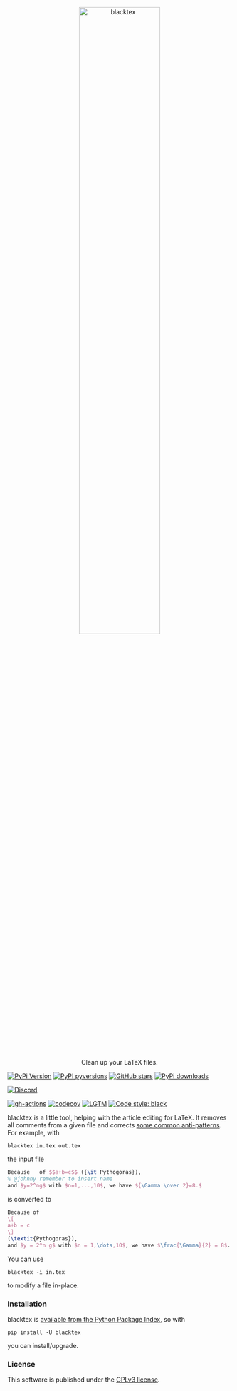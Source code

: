 <p align="center">
  <a href="https://github.com/nschloe/blacktex"><img alt="blacktex" src="https://nschloe.github.io/blacktex/logo.svg" width="60%"></a>
  <p align="center">Clean up your LaTeX files.</p>
</p>

[![PyPi Version](https://img.shields.io/pypi/v/blacktex.svg?style=flat-square)](https://pypi.org/project/blacktex)
[![PyPI pyversions](https://img.shields.io/pypi/pyversions/blacktex.svg?style=flat-square)](https://pypi.org/pypi/blacktex/)
[![GitHub stars](https://img.shields.io/github/stars/nschloe/blacktex.svg?style=flat-square&logo=github&label=Stars&logoColor=white)](https://github.com/nschloe/blacktex)
[![PyPi downloads](https://img.shields.io/pypi/dm/blacktex.svg?style=flat-square)](https://pypistats.org/packages/blacktex)

[![Discord](https://img.shields.io/static/v1?logo=discord&label=chat&message=on%20discord&color=7289da&style=flat-square)](https://discord.com/channels/818781969562599434/818781969562599438)

[![gh-actions](https://img.shields.io/github/workflow/status/nschloe/blacktex/ci?style=flat-square)](https://github.com/nschloe/blacktex/actions?query=workflow%3Aci)
[![codecov](https://img.shields.io/codecov/c/github/nschloe/blacktex.svg?style=flat-square)](https://codecov.io/gh/nschloe/blacktex)
[![LGTM](https://img.shields.io/lgtm/grade/python/github/nschloe/blacktex.svg?style=flat-square)](https://lgtm.com/projects/g/nschloe/blacktex)
[![Code style: black](https://img.shields.io/badge/code%20style-black-000000.svg?style=flat-square)](https://github.com/psf/black)

blacktex is a little tool, helping with the article editing for LaTeX. It removes all
comments from a given file and corrects [some common
anti-patterns](http://mirrors.ctan.org/info/l2tabu/english/l2tabuen.pdf). For example,
with
```
blacktex in.tex out.tex
```
the input file
```latex
Because   of $$a+b=c$$ ({\it Pythogoras}),
% @johnny remember to insert name
and $y=2^ng$ with $n=1,...,10$, we have ${\Gamma \over 2}=8.$
```
is converted to
```latex
Because of
\[
a+b = c
\]
(\textit{Pythogoras}),
and $y = 2^n g$ with $n = 1,\dots,10$, we have $\frac{\Gamma}{2} = 8$.
```
You can use
```
blacktex -i in.tex
```
to modify a file in-place.


### Installation

blacktex is [available from the Python Package Index](https://pypi.python.org/pypi/blacktex/), so with
```
pip install -U blacktex
```
you can install/upgrade.

### License
This software is published under the [GPLv3 license](https://www.gnu.org/licenses/gpl-3.0.en.html).
